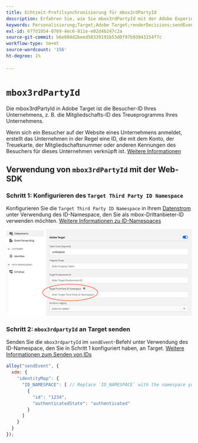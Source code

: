 ```yaml
---
title: Echtzeit-Profilsynchronisierung für mbox3rdPartyId
description: Erfahren Sie, wie Sie mbox3rdPartyId mit der Adobe Experience Platform Web SDK verwenden.
keywords: Personalisierung;Target;Adobe Target;renderDecisions;sendEvent;mbox3rdPartyId;
exl-id: 677d1054-0769-4ec6-811e-e02d4b247c2a
source-git-commit: b6e084d2beed58339191b53d0f97b93943154f7c
workflow-type: tm+mt
source-wordcount: '156'
ht-degree: 1%

---
```


# `mbox3rdPartyId`

Die mbox3rdPartyId in Adobe Target ist die Besucher-ID Ihres Unternehmens, z. B. die Mitgliedschafts-ID des Treueprogramms Ihres Unternehmens.

Wenn sich ein Besucher auf der Website eines Unternehmens anmeldet, erstellt das Unternehmen in der Regel eine ID, die mit dem Konto, der Treuekarte, der Mitgliedschaftsnummer oder anderen Kennungen des Besuchers für dieses Unternehmen verknüpft ist. [Weitere Informationen](https://experienceleague.adobe.com/docs/target/using/audiences/visitor-profiles/3rd-party-id.html#)


## Verwendung von `mbox3rdPartyId` mit der Web-SDK

### Schritt 1: Konfigurieren des `Target Third Party ID Namespace`

Konfigurieren Sie die `Target Third Party ID Namespace` in Ihrem [Datenstrom](../../../datastreams/overview.md) unter Verwendung des ID-Namespace, den Sie als mbox-Drittanbieter-ID verwenden möchten.
[Weitere Informationen zu ID-Namespaces](https://experienceleague.adobe.com/docs/experience-platform/identity/namespaces.html?lang=de)

![Platform-Benutzeroberfläche mit dem Namespace-Feld für die Target-Third-Party-ID.](assets/mbox3rdpartyid.png)

### Schritt 2: `mbox3rdpartyId` an Target senden

Senden Sie die `mbox3rdpartyId` im `sendEvent`-Befehl unter Verwendung des ID-Namespace, den Sie in Schritt 1 konfiguriert haben, an Target.
[Weitere Informationen zum Senden von IDs](../../identity/overview.md#syncing-identities)

```javascript
alloy("sendEvent", {
  xdm: {
    "identityMap": {
      "ID_NAMESPACE": [ // Replace `ID_NAMESPACE` with the namespace you have configured in Step 1.
        {
          "id": "1234",
          "authenticatedState": "authenticated"
        }
      ]
    }
  }
});
```
